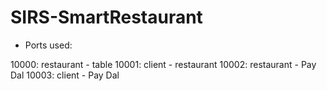 # SIRS-SmartRestaurant

* Ports used:

10000: restaurant - table
10001: client - restaurant
10002: restaurant - Pay Dal
10003: client - Pay Dal

